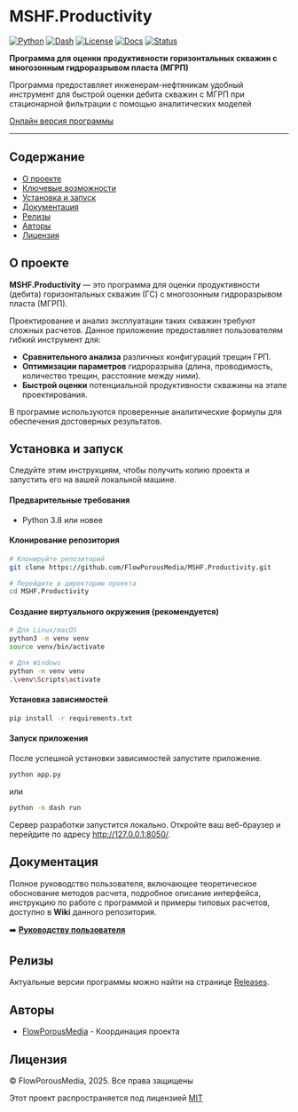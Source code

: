 # MSHF.Productivity

[![Python](https://img.shields.io/badge/Python-3.8%2B-blue?logo=python)](https://www.python.org/)
[![Dash](https://img.shields.io/badge/Dash-2.0%2B-010101?logo=plotly)](https://dash.plotly.com/)
[![License](https://img.shields.io/badge/License-MIT-green.svg)](https://opensource.org/licenses/MIT)
[![Docs](https://img.shields.io/badge/User_Guide-Wiki-blue?logo=github)](https://github.com/FlowPorousMedia/MSHF.Productivity/wiki)
[![Status](https://img.shields.io/badge/Status-Stable-brightgreen)]()

**Программа для оценки продуктивности горизонтальных скважин с многозонным гидроразрывом пласта (МГРП)**

Программа предоставляет инженерам-нефтяникам удобный инструмент для быстрой оценки дебита скважин с МГРП при стационарной фильтрации с помощью аналитических моделей

[Онлайн версия программы](#)

---

## Содержание

* [О проекте](#о-проекте)
* [Ключевые возможности](#ключевые-возможности)
* [Установка и запуск](#установка-и-запуск)
* [Документация](#документация)
* [Релизы](#релизы)
* [Авторы](#авторы)
* [Лицензия](#лицензия)

## О проекте

**MSHF.Productivity** — это программа для оценки продуктивности (дебита) горизонтальных скважин (ГС) с многозонным гидроразрывом пласта (МГРП).

Проектирование и анализ эксплуатации таких скважин требуют сложных расчетов. Данное приложение предоставляет пользователям гибкий инструмент для:
-   **Сравнительного анализа** различных конфигураций трещин ГРП.
-   **Оптимизации параметров** гидроразрыва (длина, проводимость, количество трещин, расстояние между ними).
-   **Быстрой оценки** потенциальной продуктивности скважины на этапе проектирования.

В программе используются проверенные аналитические формулы для обеспечения достоверных результатов.

## Установка и запуск

Следуйте этим инструкциям, чтобы получить копию проекта и запустить его на вашей локальной машине.

#### Предварительные требования

*   Python 3.8 или новее

#### Клонирование репозитория

```bash
# Клонируйте репозиторий
git clone https://github.com/FlowPorousMedia/MSHF.Productivity.git

# Перейдите в директорию проекта
cd MSHF.Productivity
```

#### Создание виртуального окружения (рекомендуется)

```bash
# Для Linux/macOS
python3 -m venv venv
source venv/bin/activate

# Для Windows
python -m venv venv
.\venv\Scripts\activate
```

#### Установка зависимостей

```bash
pip install -r requirements.txt
```

#### Запуск приложения

После успешной установки зависимостей запустите приложение.

```bash
python app.py
```

или

```bash
python -m dash run
```

Сервер разработки запустится локально. Откройте ваш веб-браузер и перейдите по адресу http://127.0.0.1:8050/.

## Документация 
Полное руководство пользователя, включающее теоретическое обоснование методов расчета, подробное описание интерфейса, инструкцию по работе с программой и примеры типовых расчетов, доступно в **Wiki** данного репозитория.

➡️ **[Руководству пользователя](https://github.com/FlowPorousMedia/MSHF.Productivity/wiki)**

## Релизы

Актуальные версии программы можно найти на странице [Releases](https://github.com/FlowPorousMedia/MSHF.Productivity/releases).

## Авторы
<!-- *   [Марсель Хамидуллин](https://github.com/erythrocyte) - Разработка, теория, тестирование -->
*   [FlowPorousMedia](https://github.com/FlowPorousMedia) - Координация проекта

## Лицензия

© FlowPorousMedia, 2025. Все права защищены

Этот проект распространяется под лицензией [MIT](LICENSE.txt)
